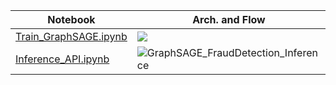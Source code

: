 | Notebook                                                     | Arch. and Flow                                               |
| ------------------------------------------------------------ | ------------------------------------------------------------ |
| [Train_GraphSAGE.ipynb](https://github.com/wey-gu/NebulaGraph-Fraud-Detection-GNN/tree/main/notebooks/Train_GraphSAGE.ipynb) | <img style="float: middle;" src="https://user-images.githubusercontent.com/1651790/182063699-f2f982e0-1dc4-437a-b509-f6247feb475b.svg"> |
| [Inference_API.ipynb](https://github.com/wey-gu/NebulaGraph-Fraud-Detection-GNN/tree/main/notebooks/Inference_API.ipynb) | ![GraphSAGE_FraudDetection_Inference](https://user-images.githubusercontent.com/1651790/182292372-2bef1e38-db4e-4949-8f66-bff361ee93d9.svg) |

